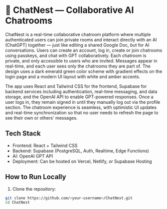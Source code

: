 # 💬 ChatNest — Collaborative AI Chatrooms

ChatNest is a real-time collaborative chatroom platform where multiple authenticated users can join private rooms and interact directly with an AI (ChatGPT) together — just like editing a shared Google Doc, but for AI conversations. Users can create an account, log in, create or join chatrooms using passkeys, and chat with GPT collaboratively. Each chatroom is private, and only accessible to users who are invited. Messages appear in real-time, and each user sees only the chatrooms they are part of. The design uses a dark emerald green color scheme with gradient effects on the login page and a modern UI layout with white and amber accents.

The app uses React and Tailwind CSS for the frontend, Supabase for backend services including authentication, real-time messaging, and data storage, and the OpenAI API to enable GPT-powered responses. Once a user logs in, they remain signed in until they manually log out via the profile section. The chatroom experience is seamless, with optimistic UI updates and real-time synchronization so that no user needs to refresh the page to see their own or others' messages.

## Tech Stack

- Frontend: React + Tailwind CSS
- Backend: Supabase (PostgreSQL, Auth, Realtime, Edge Functions)
- AI: OpenAI GPT API
- Deployment: Can be hosted on Vercel, Netlify, or Supabase Hosting

## How to Run Locally

1. Clone the repository:
```bash
git clone https://github.com/<your-username>/ChatNest.git
cd ChatNest

